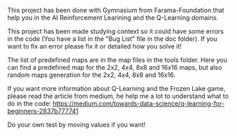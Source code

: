 This project has been done with Gymnasium from Farama-Foundation that help you in the AI Reinforcement Learining and the Q-Learning domains.

This project has been made studying context so it could have some errors in the code (You have a list in the "Bug List" file in the doc folder).
If you want to fix an error please fix it or detailed how you solve it!

The list of predefined maps are in the map files in the tools folder. Here you can find a predefined map for the 2x2, 4x4, 8x8 and 16x16 maps, but also random maps generation for the 2x2, 4x4, 8x8 and 16x16.

If you want more information about Q-Learning and the Frozen Lake game, please read the article from medium, he help me a lot to understand what to do in the code: https://medium.com/towards-data-science/q-learning-for-beginners-2837b777741

Do your own test by moving values if you want!